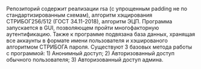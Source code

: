 Репозиторий содержит реализации rsa (с упрощенным padding не по стандартизированным схемам), алгоритм хэщирования СТРИБОГ256/512 (ГОСТ 34.11-2018), алгоритм ЭЦП.
Программа запускается в GUI, позволяющем пройти многофакторную аутентификацию. Также к программе подвязана база данных, хранящая все аккаунты в формате имени пользователя
и хэшированого алгоритмом СТРИБОГА пароля. 
  Существуют 3 базовых метода работы с программой:
    1) Анонимный доступ;
    2) Авторизованный доступ обычного пользователя;
    3) Авторизованный доступ админа.
